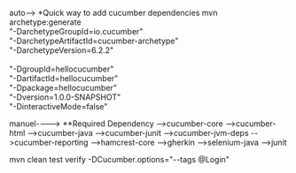 auto-->
*Quick way to add cucumber dependencies
mvn archetype:generate                      \
   "-DarchetypeGroupId=io.cucumber"           \
   "-DarchetypeArtifactId=cucumber-archetype" \
   "-DarchetypeVersion=6.2.2"  
                              \
   "-DgroupId=hellocucumber"                  \
   "-DartifactId=hellocucumber"               \
   "-Dpackage=hellocucumber"                  \
   "-Dversion=1.0.0-SNAPSHOT"                 \
   "-DinteractiveMode=false"
   
manuel---->
**Required Dependency
  -->cucumber-core
  -->cucumber-html
  -->cucumber-java
  -->cucumber-junit
  -->cucumber-jvm-deps
  -->cucumber-reporting
  -->hamcrest-core
  -->gherkin
  -->selenium-java
  -->junit
  
  mvn clean test verify -DCucumber.options="--tags @Login"

   
   